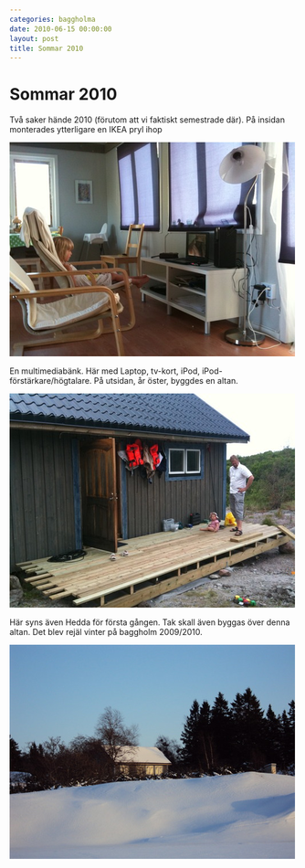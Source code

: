 ```yaml
---
categories: baggholma
date: 2010-06-15 00:00:00
layout: post
title: Sommar 2010
---
```


# Sommar 2010


Två saker hände 2010 (förutom att vi faktiskt semestrade där). På insidan monterades ytterligare en IKEA pryl ihop

![](/assets/111174015691_0.jpg)

En multimediabänk. Här med Laptop, tv-kort, iPod, iPod-förstärkare/högtalare. På utsidan, år öster, byggdes en altan.

![](/assets/111174015691_1.jpg)

Här syns även Hedda för första gången. Tak skall även byggas över denna altan. Det blev rejäl vinter på baggholm 2009/2010.

![](/assets/111174015691_2.jpg)